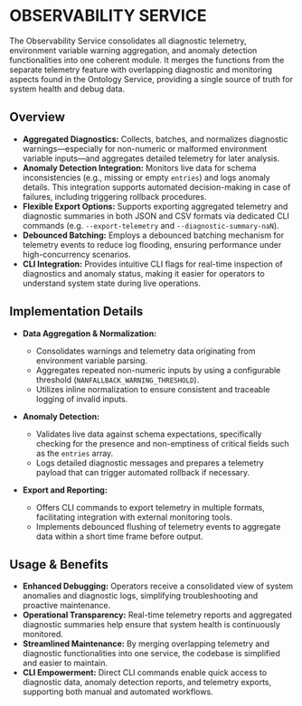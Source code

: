 # OBSERVABILITY SERVICE

The Observability Service consolidates all diagnostic telemetry, environment variable warning aggregation, and anomaly detection functionalities into one coherent module. It merges the functions from the separate telemetry feature with overlapping diagnostic and monitoring aspects found in the Ontology Service, providing a single source of truth for system health and debug data.

## Overview

- **Aggregated Diagnostics:** Collects, batches, and normalizes diagnostic warnings—especially for non-numeric or malformed environment variable inputs—and aggregates detailed telemetry for later analysis.
- **Anomaly Detection Integration:** Monitors live data for schema inconsistencies (e.g., missing or empty `entries`) and logs anomaly details. This integration supports automated decision-making in case of failures, including triggering rollback procedures.
- **Flexible Export Options:** Supports exporting aggregated telemetry and diagnostic summaries in both JSON and CSV formats via dedicated CLI commands (e.g. `--export-telemetry` and `--diagnostic-summary-naN`).
- **Debounced Batching:** Employs a debounced batching mechanism for telemetry events to reduce log flooding, ensuring performance under high-concurrency scenarios.
- **CLI Integration:** Provides intuitive CLI flags for real-time inspection of diagnostics and anomaly status, making it easier for operators to understand system state during live operations.

## Implementation Details

- **Data Aggregation & Normalization:**
  - Consolidates warnings and telemetry data originating from environment variable parsing. 
  - Aggregates repeated non-numeric inputs by using a configurable threshold (`NANFALLBACK_WARNING_THRESHOLD`).
  - Utilizes inline normalization to ensure consistent and traceable logging of invalid inputs.

- **Anomaly Detection:**
  - Validates live data against schema expectations, specifically checking for the presence and non-emptiness of critical fields such as the `entries` array.
  - Logs detailed diagnostic messages and prepares a telemetry payload that can trigger automated rollback if necessary.

- **Export and Reporting:**
  - Offers CLI commands to export telemetry in multiple formats, facilitating integration with external monitoring tools.
  - Implements debounced flushing of telemetry events to aggregate data within a short time frame before output.

## Usage & Benefits

- **Enhanced Debugging:** Operators receive a consolidated view of system anomalies and diagnostic logs, simplifying troubleshooting and proactive maintenance.
- **Operational Transparency:** Real-time telemetry reports and aggregated diagnostic summaries help ensure that system health is continuously monitored.
- **Streamlined Maintenance:** By merging overlapping telemetry and diagnostic functionalities into one service, the codebase is simplified and easier to maintain.
- **CLI Empowerment:** Direct CLI commands enable quick access to diagnostic data, anomaly detection reports, and telemetry exports, supporting both manual and automated workflows.

